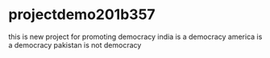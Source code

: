 # projectdemo201b357
this is new project for promoting democracy
india is a democracy 
america is a democracy
pakistan is not democracy
